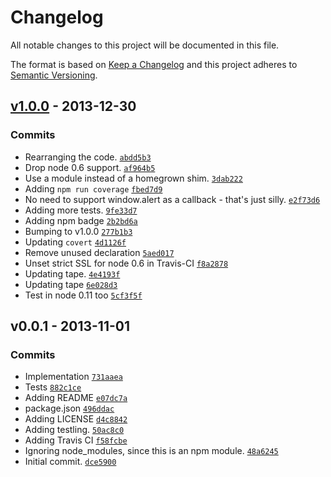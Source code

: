 # Changelog

All notable changes to this project will be documented in this file.

The format is based on [Keep a Changelog](https://keepachangelog.com/en/1.0.0/)
and this project adheres to [Semantic Versioning](https://semver.org/spec/v2.0.0.html).

## [v1.0.0](https://github.com/ljharb/big-integer-max/compare/v0.0.1...v1.0.0) - 2013-12-30

### Commits

- Rearranging the code. [`abdd5b3`](https://github.com/ljharb/big-integer-max/commit/abdd5b37ed4907e70fbd5d334a023513512d70e8)
- Drop node 0.6 support. [`af964b5`](https://github.com/ljharb/big-integer-max/commit/af964b5db04fd53dd07cdb215eaf1f0c67afbfee)
- Use a module instead of a homegrown shim. [`3dab222`](https://github.com/ljharb/big-integer-max/commit/3dab22257123f817c94d13a7714909e0d61ec942)
- Adding `npm run coverage` [`fbed7d9`](https://github.com/ljharb/big-integer-max/commit/fbed7d9c53d244319a964edeef02c9f96ff0d234)
- No need to support window.alert as a callback - that's just silly. [`e2f73d6`](https://github.com/ljharb/big-integer-max/commit/e2f73d64f71761d6da5c58befe24c8ebf7004f99)
- Adding more tests. [`9fe33d7`](https://github.com/ljharb/big-integer-max/commit/9fe33d755478aa1a7755ed44349dc181a55b7055)
- Adding npm badge [`2b2bd6a`](https://github.com/ljharb/big-integer-max/commit/2b2bd6af4baac770d8410f7b6a37b4ce5f284f77)
- Bumping to v1.0.0 [`277b1b3`](https://github.com/ljharb/big-integer-max/commit/277b1b32153f7bcb8e9c236e8042ce505933079c)
- Updating `covert` [`4d1126f`](https://github.com/ljharb/big-integer-max/commit/4d1126fd5baefd46c76f5d5b838e8d37d13ecac5)
- Remove unused declaration [`5aed017`](https://github.com/ljharb/big-integer-max/commit/5aed017ba12699f92ca646dec70da6e836bbf025)
- Unset strict SSL for node 0.6 in Travis-CI [`f8a2878`](https://github.com/ljharb/big-integer-max/commit/f8a2878d020dc82fe4834d46290234cefd60cb4e)
- Updating tape. [`4e4193f`](https://github.com/ljharb/big-integer-max/commit/4e4193f9b8efc3e212dc7dbd69b7aebe34bf95ca)
- Updating tape [`6e028d3`](https://github.com/ljharb/big-integer-max/commit/6e028d3fee9e6b13e0fa27374ac29daa0f11acd6)
- Test in node 0.11 too [`5cf3f5f`](https://github.com/ljharb/big-integer-max/commit/5cf3f5f8fb25a461ee90251abc27beac3de08568)

## v0.0.1 - 2013-11-01

### Commits

- Implementation [`731aaea`](https://github.com/ljharb/big-integer-max/commit/731aaea6c94284cd9ad9598296059df6e4b91041)
- Tests [`882c1ce`](https://github.com/ljharb/big-integer-max/commit/882c1ce81a193062da0536f710a7940cf49c0631)
- Adding README [`e07dc7a`](https://github.com/ljharb/big-integer-max/commit/e07dc7a6cdfd7dc682da7411ced0798e2238ce84)
- package.json [`496ddac`](https://github.com/ljharb/big-integer-max/commit/496ddac52bb7d3711678548a31b79541baaa8c77)
- Adding LICENSE [`d4c8842`](https://github.com/ljharb/big-integer-max/commit/d4c88422a33be40657fe2c446191692cb7d17485)
- Adding testling. [`50ac8c0`](https://github.com/ljharb/big-integer-max/commit/50ac8c0118c48d9788dab5051710d5f493db0975)
- Adding Travis CI [`f58fcbe`](https://github.com/ljharb/big-integer-max/commit/f58fcbec86a95ac370b5823959f2ba0f85b3abac)
- Ignoring node_modules, since this is an npm module. [`48a6245`](https://github.com/ljharb/big-integer-max/commit/48a62450f0f14a40ab63e568a8f20c68fd1261ab)
- Initial commit. [`dce5900`](https://github.com/ljharb/big-integer-max/commit/dce5900123f25543de64b9bbd85a6adb614ef6b2)
